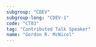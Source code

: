 ```yaml
---
subgroup: "CDEV"
subgroup-long: "CDEV-1"
code: "CT03"
tag: "Contributed Talk Speaker"
name: "Gordon R. McNicol"
---
```

